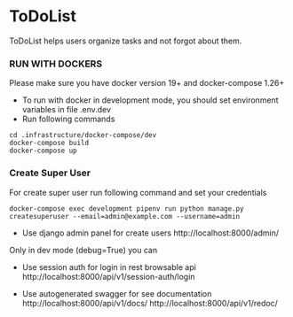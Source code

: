 # ToDoList

ToDoList helps users organize tasks and not forgot about them.

### RUN WITH DOCKERS
Please make sure you have docker version 19+ and docker-compose  1.26+

* To run with docker in development mode, you should 
set environment variables in file .env.dev
* Run following commands
```
cd .infrastructure/docker-compose/dev
docker-compose build
docker-compose up
```

### Create Super User

For create super user run following command and set your credentials

```docker-compose exec development pipenv run python manage.py createsuperuser --email=admin@example.com --username=admin```

* Use django admin panel for create users
http://localhost:8000/admin/

Only in dev mode (debug=True) you can  

* Use session auth for login in rest browsable api  
http://localhost:8000/api/v1/session-auth/login

* Use autogenerated swagger for see documentation  
http://localhost:8000/api/v1/docs/
http://localhost:8000/api/v1/redoc/